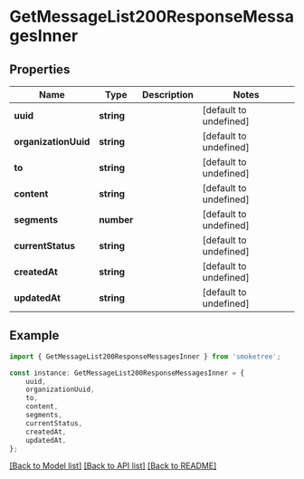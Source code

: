 # GetMessageList200ResponseMessagesInner


## Properties

Name | Type | Description | Notes
------------ | ------------- | ------------- | -------------
**uuid** | **string** |  | [default to undefined]
**organizationUuid** | **string** |  | [default to undefined]
**to** | **string** |  | [default to undefined]
**content** | **string** |  | [default to undefined]
**segments** | **number** |  | [default to undefined]
**currentStatus** | **string** |  | [default to undefined]
**createdAt** | **string** |  | [default to undefined]
**updatedAt** | **string** |  | [default to undefined]

## Example

```typescript
import { GetMessageList200ResponseMessagesInner } from 'smoketree';

const instance: GetMessageList200ResponseMessagesInner = {
    uuid,
    organizationUuid,
    to,
    content,
    segments,
    currentStatus,
    createdAt,
    updatedAt,
};
```

[[Back to Model list]](../README.md#documentation-for-models) [[Back to API list]](../README.md#documentation-for-api-endpoints) [[Back to README]](../README.md)
